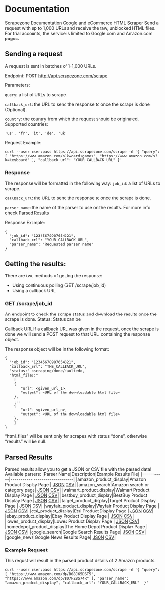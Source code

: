# Documentation
Scrapezone Documentation
Google and eCommerce HTML Scraper
Send a request with up to 1,000 URLs and receive the raw, unblocked HTML files.
For trial accounts, the service is limited to Google.com and Amazon.com pages.

## Sending a request
A request is sent in batches of 1-1,000 URLs.

Endpoint: POST http://api.scrapezone.com/scrape

Parameters:

`query`: a list of URLs to scrape.

`callback_url`: the URL to send the response to once the scrape is done (Optional).

`country`: the country from which the request should be originated. Supported countries:

`'us', 'fr', 'it', 'de', 'uk'`

Request Example:

```curl --user user:pass https://api.scrapezone.com/scrape -d '{ "query": [ "https://www.amazon.com/s?k=card+games", "https://www.amazon.com/s?k=keyboard" ], "callback_url": "YOUR_CALLBACK_URL" }'```

### Response
The response will be formatted in the following way:
`job_id`:  a list of URLs to scrape.

`callback_url`: the URL to send the response to once the scrape is done.

`parser_name`: the name of the parser to use on the results. For more info check [Parsed Results](https://github.com/Scrapezone/examples/blob/master/README.md#parsed-results)

Response Example:

```
{
  "job_id": "12345678987654321",
  "callback_url": "YOUR_CALLBACK_URL",
  "parser_name": "Requested parser name"
}
```
## Getting the results:
There are two methods of getting the response:
* Using continuous polling (GET /scrape/job_id)
* Using a callback URL

### GET /scrape/job_id
An endpoint to check the scrape status and download the results once the scrape is done.
Status:
Status can be 

Callback URL 
If a callback URL was given in the request, once the scrape is done we will send a POST request to that URL, containing the response object. 

The response object will be in the following format:

```
{
  "job_id": "12345678987654321",
  "callback_url": "THE_CALLBACK_URL",
  "status:" <scraping/done/faulted>,
  "html_files:"
    [
    {
       "url": <given_url_1>,
       "output": <URL of the downloadable html file>
    },
    ...
    {
       "url": <given_url_n>,
       "output": <URL of the downloadable html file>
    },
    ]
}
```

“html_files” will be sent only for scrapes with status “done”, otherwise “results” will be null.

## Parsed Results
Parsed results allow you to get a JSON or CSV file with the parsed data!
Available parsers:
|Parser Name|Description|Example Results File|
|-----------|-----------|--------------------|
|amazon_product_display|Amazon Product Display Page  | [JSON](https://file)    [CSV](https://test)|
|amazon_search|Amazon search or category page| [JSON](https://file)    [CSV](https://test)|
|walmart_product_display|Walmart Product Display Page | [JSON](https://file)    [CSV](https://test)|
|bestbuy_product_display|BestBuy Product Display Page | [JSON](https://file)    [CSV](https://test)|
|target_product_display|Target Product Display Page  | [JSON](https://file)    [CSV](https://test)|
|wayfair_product_display|Wayfair Product Display Page  | [JSON](https://file)    [CSV](https://test)|
|etsi_product_display|Etsi Product Display Page  | [JSON](https://file)    [CSV](https://test)|
|ebay_product_display|Ebay Product Display Page  | [JSON](https://file)    [CSV](https://test)|
|lowes_product_display|Lowes Product Display Page | [JSON](https://file)    [CSV](https://test)|
|homedepot_product_display|The Home Depot Product Display Page  | [JSON](https://file)    [CSV](https://test)|
|google_search|Google Search Results Page| [JSON](https://file)    [CSV](https://test)|
|google_news|Google News Results Page| [JSON](https://file)    [CSV](https://test)|

### Example Request
This requst will result in the parsed product details of 2 Amazon products.

```curl --user user:pass https://api.scrapezone.com/scrape -d '{ "query": [ "https://www.amazon.com/dp/B08J65DST5", "https://www.amazon.com/dp/B07FZ8S74R" ], "parser_name": "amazon_product_display", "callback_url": "YOUR_CALLBACK_URL"  }'```

